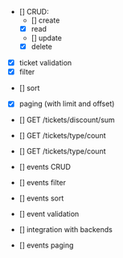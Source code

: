 - [] CRUD:
    - [] create
    - [x] read
    - [] update
    - [x] delete
- [x] ticket validation
- [x] filter
- [] sort
- [x] paging (with limit and offset)
- [] GET /tickets/discount/sum
- [] GET /tickets/type/count
- [] GET /tickets/type/count


- [] events CRUD
- [] events filter
- [] events sort
- [] event validation
- [] integration with backends
- [] events paging
